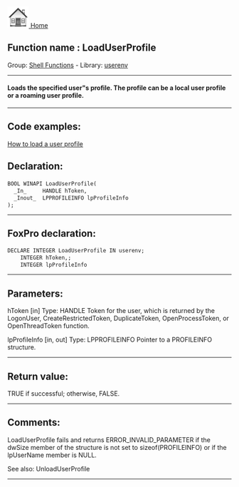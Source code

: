 [<img src="../../images/home.png"> Home ](https://github.com/VFPX/Win32API)  

## Function name : LoadUserProfile
Group: [Shell Functions](../../functions_group.md#Shell_Functions)  -  Library: [userenv](../../libraries.md#userenv)  
***  


#### Loads the specified user"s profile. The profile can be a local user profile or a roaming user profile.
***  


## Code examples:
[How to load a user profile](../../samples/sample_602.md)  

## Declaration:
```foxpro  
BOOL WINAPI LoadUserProfile(
  _In_     HANDLE hToken,
  _Inout_  LPPROFILEINFO lpProfileInfo
);  
```  
***  


## FoxPro declaration:
```foxpro  
DECLARE INTEGER LoadUserProfile IN userenv;
	INTEGER hToken,;
	INTEGER lpProfileInfo  
```  
***  


## Parameters:
hToken [in]
Type: HANDLE
Token for the user, which is returned by the LogonUser, CreateRestrictedToken, DuplicateToken, OpenProcessToken, or OpenThreadToken function. 

lpProfileInfo [in, out]
Type: LPPROFILEINFO
Pointer to a PROFILEINFO structure.  
***  


## Return value:
TRUE if successful; otherwise, FALSE.   
***  


## Comments:
LoadUserProfile fails and returns ERROR_INVALID_PARAMETER if the dwSize member of the structure is not set to sizeof(PROFILEINFO) or if the lpUserName member is NULL.  
  
See also: UnloadUserProfile   
  
***  

